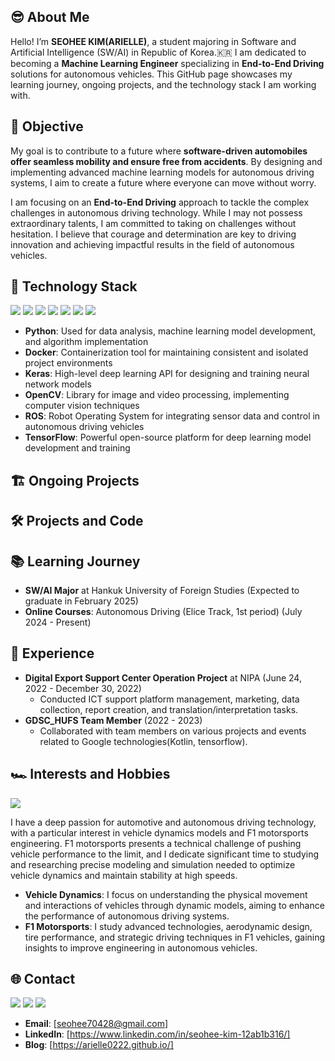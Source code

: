 ## 😎 About Me

Hello! I’m **SEOHEE KIM(ARIELLE)**, a student majoring in Software and Artificial Intelligence (SW/AI) in Republic of Korea.🇰🇷 I am dedicated to becoming a **Machine Learning Engineer** specializing in **End-to-End Driving** solutions for autonomous vehicles. This GitHub page showcases my learning journey, ongoing projects, and the technology stack I am working with.

## 🚀 Objective

My goal is to contribute to a future where **software-driven automobiles offer seamless mobility and ensure free from accidents**. By designing and implementing advanced machine learning models for autonomous driving systems, I aim to create a future where everyone can move without worry. 

I am focusing on an **End-to-End Driving** approach to tackle the complex challenges in autonomous driving technology. While I may not possess extraordinary talents, I am committed to taking on challenges without hesitation. I believe that courage and determination are key to driving innovation and achieving impactful results in the field of autonomous vehicles.

## 🔧 Technology Stack

<div align="left">
    <img src="https://img.shields.io/badge/Python-3776AB?style=flat&logo=Python&logoColor=white" />
    <img src="https://img.shields.io/badge/Docker-2496ED?style=flat&logo=Docker&logoColor=white" />
    <img src="https://img.shields.io/badge/Keras-D00000?style=flat&logo=Keras&logoColor=white" />
    <img src="https://img.shields.io/badge/OpenCV-5C3EE8?style=flat&logo=OpenCV&logoColor=white" />
    <img src="https://img.shields.io/badge/ROS-22314E?style=flat&logo=ROS&logoColor=white" />
    <img src="https://img.shields.io/badge/TensorFlow-FF6F00?style=flat&logo=TensorFlow&logoColor=white" />
    <img src="https://img.shields.io/badge/GitHub-181717?style=flat&logo=GitHub&logoColor=white" />
</div>

- **Python**: Used for data analysis, machine learning model development, and algorithm implementation
- **Docker**: Containerization tool for maintaining consistent and isolated project environments
- **Keras**: High-level deep learning API for designing and training neural network models
- **OpenCV**: Library for image and video processing, implementing computer vision techniques
- **ROS**: Robot Operating System for integrating sensor data and control in autonomous driving vehicles
- **TensorFlow**: Powerful open-source platform for deep learning model development and training

## 🏗️ Ongoing Projects

## 🛠️ Projects and Code

## 📚 Learning Journey

- **SW/AI Major** at Hankuk University of Foreign Studies (Expected to graduate in February 2025)
- **Online Courses**: Autonomous Driving (Elice Track, 1st period) (July 2024 - Present)

## 💼 Experience

- **Digital Export Support Center Operation Project** at NIPA (June 24, 2022 - December 30, 2022)
  - Conducted ICT support platform management, marketing, data collection, report creation, and translation/interpretation tasks.
- **GDSC_HUFS Team Member** (2022 - 2023)
  - Collaborated with team members on various projects and events related to Google technologies(Kotlin, tensorflow).

## 🏎️ Interests and Hobbies
<div align="left">
    <img src="https://img.shields.io/badge/F1-E10600?style=flat&logo=F1&logoColor=white" />
</div>

I have a deep passion for automotive and autonomous driving technology, with a particular interest in vehicle dynamics models and F1 motorsports engineering. F1 motorsports presents a technical challenge of pushing vehicle performance to the limit, and I dedicate significant time to studying and researching precise modeling and simulation needed to optimize vehicle dynamics and maintain stability at high speeds.

- **Vehicle Dynamics**: I focus on understanding the physical movement and interactions of vehicles through dynamic models, aiming to enhance the performance of autonomous driving systems.
- **F1 Motorsports**: I study advanced technologies, aerodynamic design, tire performance, and strategic driving techniques in F1 vehicles, gaining insights to improve engineering in autonomous vehicles.


## 🌐 Contact
<div align="left">
    <img src="https://img.shields.io/badge/Gmail-EA4335?style=flat&logo=Gmail&logoColor=white" />
    <img src="https://img.shields.io/badge/LinkedIn-0A66C2?style=flat&logo=LinkedIn&logoColor=white" />
    <img src="https://img.shields.io/badge/GitHubPages-222222?style=flat&logo=GitHubPages&logoColor=white" />
</div>

- **Email**: [seohee70428@gmail.com]
- **LinkedIn**: [https://www.linkedin.com/in/seohee-kim-12ab1b316/]
- **Blog**: [https://arielle0222.github.io/]
